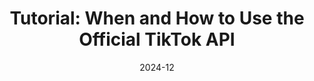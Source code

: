 ---
title: "Tutorial: When and How to Use the Official TikTok API"
collection: publications
permalink: /publication/2024-12-Tutorial-When-and-How-to-Use-the-Official-TikTok-API
date: 2024-12
venue: 'Weizenbaum Methods Lab Blog'
paperurl: 'https://methodslab.weizenbaum-institut.de/2024/11/12/tutorial-when-and-how-to-use-the-official-tiktok-api/#more-3179'
citation: ' Lion Wedel, &quot;Tutorial: When and How to Use the Official TikTok API.&quot; Weizenbaum Methods Lab Blog, 1900.'
doi: 'https://methodslab.weizenbaum-institut.de/2024/11/12/tutorial-when-and-how-to-use-the-official-tiktok-api/#more-3179'
---